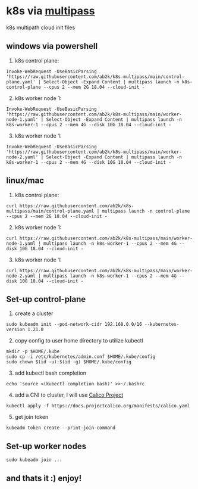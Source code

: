 # k8s via [multipass](https://github.com/canonical/multipass)
k8s multipath cloud init files

## windows via powershell

1. k8s control plane: 
```
Invoke-WebRequest -UseBasicParsing 'https://raw.githubusercontent.com/ab2k/k8s-multipass/main/control-plane.yaml' | Select-Object -Expand Content | multipass launch -n k8s-control-plane --cpus 2 --mem 2G 18.04 --cloud-init -
```
2. k8s worker node 1: 
```
Invoke-WebRequest -UseBasicParsing 'https://raw.githubusercontent.com/ab2k/k8s-multipass/main/worker-node-1.yaml' | Select-Object -Expand Content | multipass launch -n k8s-worker-1 --cpus 2 --mem 4G --disk 10G 18.04 --cloud-init -
```
3. k8s worker node 1: 
```
Invoke-WebRequest -UseBasicParsing 'https://raw.githubusercontent.com/ab2k/k8s-multipass/main/worker-node-2.yaml' | Select-Object -Expand Content | multipass launch -n k8s-worker-1 --cpus 2 --mem 4G --disk 10G 18.04 --cloud-init -
```

## linux/mac

1. k8s control plane: 
```
curl https://raw.githubusercontent.com/ab2k/k8s-multipass/main/control-plane.yaml | multipass launch -n control-plane --cpus 2 --mem 2G 18.04 --cloud-init -
```
2. k8s worker node 1: 
```
curl https://raw.githubusercontent.com/ab2k/k8s-multipass/main/worker-node-1.yaml | multipass launch -n k8s-worker-1 --cpus 2 --mem 4G --disk 10G 18.04 --cloud-init -
```
3. k8s worker node 1: 
```
curl https://raw.githubusercontent.com/ab2k/k8s-multipass/main/worker-node-2.yaml | multipass launch -n k8s-worker-1 --cpus 2 --mem 4G --disk 10G 18.04 --cloud-init -
```

## Set-up control-plane

1. create a cluster
```
sudo kubeadm init --pod-network-cidr 192.168.0.0/16 --kubernetes-version 1.21.0
```
2. copy config to user home directory to utilize kubectl
```
mkdir -p $HOME/.kube
sudo cp -i /etc/kubernetes/admin.conf $HOME/.kube/config
sudo chown $(id -u):$(id -g) $HOME/.kube/config
```
3. add kubectl bash completion
```
echo 'source <(kubectl completion bash)' >>~/.bashrc
```
4. add a CNI to cluster, I will use [Calico Project](https://github.com/projectcalico/calico)
```
kubectl apply -f https://docs.projectcalico.org/manifests/calico.yaml
```
5. get join token
```
kubeadm token create --print-join-command
```

## Set-up worker nodes
```
sudo kubeadm join ...
```

## and thats it :) enjoy!
